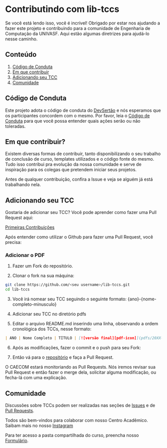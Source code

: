 # Contributindo com lib-tccs

Se você está lendo isso, você é incrível! Obrigado por estar nos ajudando a fazer este projeto e contribuindo para a comunidade de Engenharia de Computação da UNIVASF.
Aqui estão algumas diretrizes para ajudá-lo nesse caminho.

## Conteúdo

1. [Código de Conduta](#Código-de-conduta)
2. [Em que contribuir](#Em-que-contribuir)
3. [Adicionando seu TCC](#Adicionando-seu-TCC)
4. [Comunidade](#Comunidade)

## Código de Conduta

Este projeto adota o código de conduta do [DevSertão](https://github.com/devsertao) e nós esperamos que os participantes concordem com o mesmo.
Por favor, leia o [Código de Conduta](https://github.com/devsertao/quem-somos/blob/main/C%C3%93DIGO%20DE%20CONDUTA.md) para que você possa entender quais ações serão ou não toleradas.

## Em que contribuir?

Existem diversas formas de contribuir, tanto disponibilizando o seu trabalho de conclusão de curso, templates utilizados e o código fonte do mesmo. Tudo isso contribui pra evolução da nossa comunidade e serve de inspiração para os colegas que pretendem iniciar seus projetos.

Antes de qualquer contribuição, confira a Issue e veja se alguém já está trabalhando nela.

## Adicionando seu TCC

Gostaria de adicionar seu TCC? Você pode aprender como fazer uma Pull Request aqui:

[Primeiras Contribuições](https://github.com/firstcontributions/first-contributions/blob/master/translations/README.pt_br.md)

Após entender como utilizar o Github para fazer uma Pull Request, você precisa:

### Adicionar o PDF

1. Fazer um Fork do repositório.

2. Clonar o fork na sua máquina:

```sh
git clone https://github.com/<seu username>/lib-tccs.git
cd lib-tccs
```

3. Você irá nomear seu TCC seguindo o seguinte formato:
   {ano}-{nome-completo-minusculo}

4. Adicionar seu TCC no diretório pdfs

5. Editar o arquivo README.md inserindo uma linha, observando a ordem cronológica dos TCCs, nesse formato:

```md
| ANO | Nome Completo | TÍTULO | [![versão final][pdf-icon]](pdfs/20XX-nome-completo-minusculo.pdf) | [![código fonte][source-code-icon]](https://github.com/<seu username>/<seu repositorio>)
```

6. Após as modificações, fazer o commit e o push para seu Fork:

7. Então vá para o [repositório](https://github.com/caecom/lib-tccs) e faça a Pull Request.

O CAECOM estará monitoriando as Pull Requests. Nós iremos revisar sua Pull Request e então fazer o merge dela, solicitar alguma modificação, ou fecha-lá com uma explicação.

<!-- ## Licença

Para dar sua contribuição a este repositório, você aceita que sua contribuição esteja sob a licença MIT. -->

## Comunidade

Discussões sobre TCCs podem ser realizadas nas seções de [Issues](https://github.com/caecom/lib-tccs/issues) e de [Pull Requests](https://github.com/caecom/lib-tccs/pulls).

Todos são bem-vindos para colaborar com nosso Centro Acadêmico.
Saibam mais no nosso [Instagram](https://www.instagram.com/caecom.univasf/)

Para ter acesso a pasta compartilhada do curso, preencha nosso [Formulário](https://docs.google.com/forms/d/e/1FAIpQLSdpydRTBY3e2Y8J847Hac4hQxmb-oOf-PEroqwIk2qKxCT8lA/viewform).

